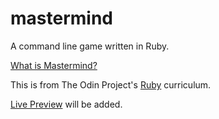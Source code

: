 # mastermind
A command line game written in Ruby.

[What is Mastermind?](https://en.wikipedia.org/wiki/Mastermind_(board_game))

This is from The Odin Project's [Ruby](https://www.theodinproject.com/paths/full-stack-ruby-on-rails/courses/ruby-programming/lessons/mastermind) curriculum.

[Live Preview](https://replit.com/@egemen48/mastermind#main.rb) will be added.